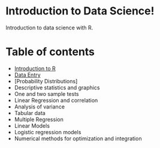# Introduction to Data Science!

Introduction to data science with R.

# Table of contents

 * [Introduction to R](https://github.com/pradeepsinngh/Data-Science-with-R/tree/master/01%20--%20Introduction)
 * [Data Entry](https://github.com/pradeepsinngh/Data-Science-with-R/tree/master/02%20--%20Data%20Entry)
 * [Probability Distributions]
 * Descriptive statistics and graphics
 * One and two sample tests
 * Linear Regression and correlation
 * Analysis of variance
 * Tabular data
 * Multiple Regression
 * Linear Models
 * Logistic regression models
 * Numerical methods for optimization and integration
